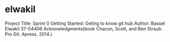 # elwakil

 Project Title: Sprint 0
 Getting Started: Geting to know git hub
 Author: Bassel Elwakil 37-04406
 Acknowledgments(book Chacon, Scott, and Ben Straub. Pro Git. Apress, 2014.) 
